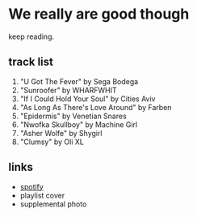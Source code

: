 # We really are good though

keep reading.

## track list

1. "U Got The Fever" by Sega Bodega
2. "Sunroofer" by WHARFWHIT
3. "If I Could Hold Your Soul" by Cities Aviv
4. "As Long As There's Love Around" by Farben
5. "Epidermis" by Venetian Snares
6. "Nwofka Skullboy" by Machine Girl
7. "Asher Wolfe" by Shygirl
8. "Clumsy" by Oli XL

## links

- [spotify](https://open.spotify.com/playlist/3tvJrdONXF9OofjcZszpuS)
- playlist cover
- supplemental photo
